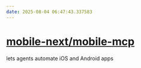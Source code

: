 ```yaml
---
date: 2025-08-04 06:47:43.337583
---
```


# [mobile-next/mobile-mcp](https://github.com/mobile-next/mobile-mcp)

lets agents automate iOS and Android apps
